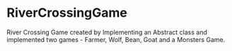 # RiverCrossingGame
River Crossing Game created by Implementing an Abstract class and implemented two games - Farmer, Wolf, Bean, Goat and a Monsters Game.

